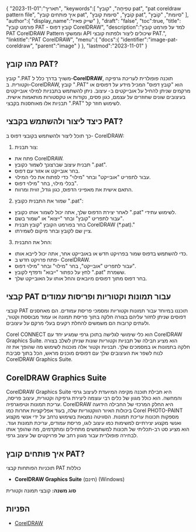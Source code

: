 {
"תאריך":"2023-11-01",
   "keywords":[
"טְפִיחָה",
"קובץ pat",
"pat coreldraw pattern file",
"איך פותחים קובץ pat",
"קוֹבֶץ",
"סיומת קובץ pat",
"סיומת",
"קוֹבֶץ"
],
   "author":{
"display_name":"שייק פאיז"
},
"draft": "false",
"toc":true,
"title": "פורמט קובץ PAT - קובץ דפוס CorelDRAW",
   "description":"למד על פורמט קובץ PAT CorelDRAW Pattern וממשקי API שיכולים ליצור ולפתוח קובצי PAT.",
   "linktitle":"PAT CorelDRAW",
   "menu":{
      "docs":{
         "identifier":"image-pat-coreldraw",
         "parent":"image"
}
},
"lastmod":"2023-11-01"
}

## מהו קובץ PAT?

קובץ ".PAT משויך בדרך כלל ל-**CorelDRAW**, תוכנה פופולרית לעריכת גרפיקה וקטורית. ב-CorelDRAW, קובץ ".PAT" הוא "קובץ דפוס" המכיל מידע על דפוסים או מרקמים שניתן להחיל על אובייקטים ב- עיצוב. ניתן להשתמש בתבניות למילוי אובייקטים בעיצובים שונים שחוזרים על עצמם, כגון פסים, נקודות או טקסטורות מותאמות אישית. תבניות אלו מאוחסנות בקבצי ".PAT" לשימוש חוזר קל.

## כיצד ליצור ולהשתמש בקבצי PAT?

כך תוכל ליצור ולהשתמש בקובצי דפוס ב- CorelDRAW:

1. צור תבנית:
    



- פתח את CorelDRAW.
- תבנית עיצוב שברצונך לשמור כקובץ ".pat".
- בחר אובייקט או אזור עם דפוס.
- עבור לתפריט "אובייקט" ובחר "מילוי" כדי לפתוח את כלי המילוי.
- בכלי מילוי, בחר "מילוי דפוס".
- התאם אישית את מאפייני הדפוס, כגון גודל, זווית ומרווח.
2. שמור את התבנית כקובץ ".pat":
    



- לאחר יצירת הדפוס שלך, אתה יכול לשמור אותו כקובץ ".pat" לשימוש עתידי.
- עבור לתפריט "קובץ" ובחר "ייצוא" או "שמור בשם".
- בחר בפורמט הקובץ "קובץ תבנית CorelDRAW (*.pat)."
- ציין שם לקובץ ובחר מיקום לשמירתו.
3. החל את התבנית:
    



- כדי להשתמש בדפוס שמור בפרויקט חדש או באובייקט אחר, אתה יכול לייבא אותו.
- פתח פרויקט חדש ב- CorelDRAW.
- עבור לתפריט "אובייקט", בחר "מילוי" ובחר "מילוי דפוס".
- לחץ על כפתור "ייבוא" ודפדף לקובץ ".pat" ששמרת.
- בחר דפוס מתוך דפוסים מיובאים והחל אותו על האובייקט שלך.

## קבצי PAT עבור תמונות וקטוריות ופריסות עמודים

קובצי PAT תוכננו במיוחד עבור תמונות וקטוריות ומסמכי פריסת עמודים. הם מאחסנים דפוסים שניתן לחזור עליהם בצורה חלקה בתוך פריסת תמונה או עמוד מבוססת וקטור, ולעתים קרובות הם משמשים להחלת רקעים בעלי מרקם על עיצובים.

Corel CONNECT הוא כלי שימושי לגלישה בתוכן גרפי שמגיע יחד עם CorelDRAW Graphics Suite. הוא מציע חבילה של תבניות וקטוריות שונות שניתן לשלב בצורה חלקה בתמונות או במסמכים שלך. תבניות וקטור אלה מוכנות לשימוש מה שהופך את זה לנוח לשפר את העיצובים שלך עם דפוסים מוכנים מראש, הכל בתוך סביבת CorelDRAW Graphics Suite.

## CorelDRAW Graphics Suite

CorelDRAW Graphics Suite היא חבילת תוכנה מקיפה המיועדת לעיצוב גרפי והמחשה. הוא כולל מגוון של כלים רבי עוצמה ליצירת גרפיקה וקטורית, עיצוב פריסה, עריכת תמונות וטיפוגרפיה. CorelDRAW היא החלק המרכזי של החבילה הידועה ביכולות האיור הווקטוריות שלה, בעוד אפליקציות אחרות כמו Corel PHOTO-PAINT מספקות תכונות עריכת תמונות. הסוויטה נמצאת בשימוש נרחב על ידי אנשי מקצוע ואנשי מקצוע יצירתיים למשימות כמו עיצוב לוגו, פריסת עמודים, עריכת תמונות ועוד. הוא מציע סט רב-תכליתי של תכונות למשתמשים מתחילים ומתקדמים, מה שהופך אותו לבחירה פופולרית עבור מגוון רחב של פרויקטים של עיצוב גרפי.

## איך פותחים קובץ PAT?

תוכניות הפותחות קבצי PAT כוללות

- **CorelDRAW Graphics Suite** (חינם) (Windows)

**סוג משנה:** קובצי תמונה וקטורית

## הפניות
* [CorelDRAW](https://en.wikipedia.org/wiki/CorelDRAW)
